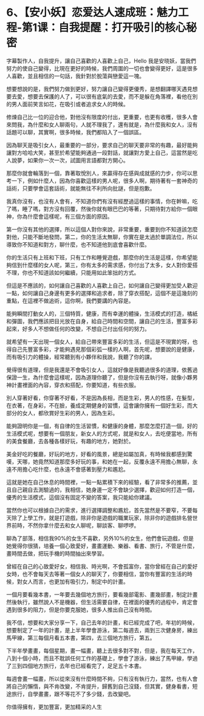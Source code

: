 # 6、【安小妖】恋爱达人速成班：魅力工程-第1课：自我提醒：打开吸引的核心秘密

字幕製作人，自我提升，讓自己喜歡的人喜歡上自己，Hello 我是安晓妖，當我們努力的使自己變得，比現在更好的時候，我們周圍的一切也會變得更好，這是很多人喜歡，並且相信的一句話，我針對於脫蕩與戀愛這一塊。

想要想說的是，我們努力做到更好，努力讓自己變得更優秀，是想翻譯哪天遇見想要去愛，想要去保護的人了，可以很有底氣的去愛，而不是躲在角落裡，看他在別的男人面前笑言如花，在吸引或者追求女人的時候。

修煉自己比一位的迎合他，對他沒有限度的付出，更重要，也更有收穫，很多人會來問我，為什麼和女人聊兩句，人就不理我了，還有就是，為什麼我和女人，沒有話題可以聊，其實啊，很多時候，我們都陷入了一個誤區。

因為聊天是吸引女人，最重要的一部分，要求自己的聊天要非常的有趣，最好能夠讓對方哈哈大笑，甚至於希望能夠通過一段對話，就讓對方愛上自己，這當然是吃人說夢，如果你一次一次，試圖用言語都對方開心。

那麼你就會輪落到一個，靠著取悅別人，來贏得存在感與成就感的力步，你可以思考一下，例如什麼人，因為你喜歡這樣的男人呢，很多人啊，期待著有一套神奇的話術，只要學會這套話術，就能無往不利所向批謎，但是抱歉。

我真你沒有，也沒有人會有，不知道你們有沒有經歷過這樣的事情，你在幹嘛，吃了嗎，睡了嗎，對方沒有回覆，然後你就有眼巴巴的等著，只期待對方給你一個眼神，你為什麼會這樣呢，有三個方面的原因。

第一你沒有其他的選擇，所以這個人對你來說，非常重要，重要到你不知道該怎麼對他，只能不斷地發問，第二，你的生活太無聊，你實在是太過於單調法位，所以導致你不知道和對方，聊什麼，也不知道他到底會喜歡什麼。

你的生活只有上班和下班，只有工作和睡覺遊戲，那麼你的生活是這樣，你希望能夠信到什麼樣的女人呢，第三，你有太多的需求感，你付出了太多，女人對你愛搭不理，你也不知道該如何繼續，只能用如此笨拙的方式。

但這是不應該的，如何讓自己喜歡的人喜歡上自己，如何讓自己變得更加受人歡迎一點，如何讓自己身邊有更多的選擇和追求者，除了穿衣搭配，這個不是這幾刻的重點，在這裡不做追術，這你啊，我們要講的內容是。

能夠瞬間打動女人的，三個特質，健康，而有幸運的體操，生活模式的打造，橘紙和彈圖，我們應該把目光放在自身，給自己時間和空間，讓自己的生活，豐富多彩起來，好多人不想做任何的改變，不想自己付出任何的努力。

就希望有一天出現一個女人，給自己帶來豐富多彩的生活，但這是不現實的呀，也得自己先豐富多彩，才能夠遇見那個彩弧一樣的人啊，首先呢，想要說的是健康，而有吸引力的體操，經常聽到有小夥伴和我說，我聽了你的課。

覺得很有道理，但是我還是不會吸引女人，這就好像是我聽過很多的道理，依舊過保證一生，為什麼會這樣呢，因為道理你聽了，但是你沒有去執行呀，就像小夥男神計畫裡面的內容，穿衣和搭配，你要知道，有些衣服。

別人穿著好看，你穿著不好看，不是因為長相，而是生彩，男人的性感，在髮型，在衣著，在身彩，不在臉，養成定期健身的習慣，這會讓你擁有一個好生彩，而大部分的女人，都欣賞好生彩的男人，因為生彩。

能夠證明你是一個，有自律的生活習慣，和健康的身體，那麼怎麼打造一個，好的生活模式呢，想要有一個朋友，新女人的方式呢，就是和女人，去吃便當地，所有的美食餐廳，去各種各樣好玩，有趣的地方，她對於。

美金好吃的餐廳，好玩的地方，好看的風景，總是如屬加真，有時候我都感到驚嘆，天哪，她竟然知道那麼多好玩的事，和她在一起，反覆永遠不用擔心無聊，永遠不用擔心吃什麼，也永遠不會感著到壓力和尷尬。

這就是她在自己休息的時間裡，一點一點累積下來的經驗，看了非常多的推薦，並且自己親自去測驗過的，我相信，她身邊一定不會缺少選擇，歡迎如何打造一個，優秀的生活模式，這個沒有固定不變的答案，我只能給你建議。

當然你也可以根據自己的需求，進行選擇調整和尷尬，首先當然是不要窄，不要每天除了上學工作，就是打遊戲，除非你是遊戲的職業玩家，除非你的遊戲排名營世界前時，不然你拿什麼去和女人聊呢，聊談客、聊啰啰。

聊為了部落，相信我90%的女生不喜歡，另外10%的女生，他們會玩遊戲，但是她覺得你很猜，培養一個心致愛好，畫畫運動、樂器、看書、旅行，不管是什麼，畫時間去做，把玩手機的時間抽出來學習。

曾經在自己的心致愛好女，相信我、時光啊，不會孤富你，當你曾經在自己的愛好女時，也不會每天去等著一個女人的聊天了，你要相信，當你有豐富的生活的時候，對女人而言，也更加有吸引力，制定中的計畫。

一個月要看幾本書，一年要去幾個地方旅行，要看幾部電影、畫幾部畫，制定計畫然後執行，雖然說人不是機器，但生活需要自律，在裡面的優秀的過程中，肯定會遇到很多的阻力，但是你要克服她，很多人推出自己沒有時間。

我不信，想要和大家分享一下，自己去年的計畫，和已經完成了吧，年初的時候，想要制定了一年的計畫，是上半年學會游泳，第二每週去，兩到三次健身房，練出馬甲線，第三每個月看五本書，第四，去三個地方旅行，第五。

下半年學畫畫，每個星期，畫一幅畫，聽上去很多對不對，但是，我在每天工作，八到十個小時，而且不耽誤任何工作的基礎上，學會了游泳，練出了馬甲線，學過了三到四個地方旅行，去年也已經看完了，足足五十本書。

每週會畫一幅畫，所以從來沒有什麼時間不夠，只有沒有執行力，當然，也有人會將自己的懶惰，與不肯改變，不肯提升，歸舊到自己沒錢，但其實，健身看書，短途旅行，自學畫畫，跟不等花不了多少錢，去改變吧。

你值得擁有，更加豐富，更加精采的人生